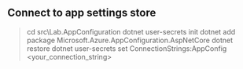 ## Connect to app settings store
> cd src\Lab.AppConfiguration
> dotnet user-secrets init
> dotnet add package Microsoft.Azure.AppConfiguration.AspNetCore
> dotnet restore
> dotnet user-secrets set ConnectionStrings:AppConfig <your_connection_string>
